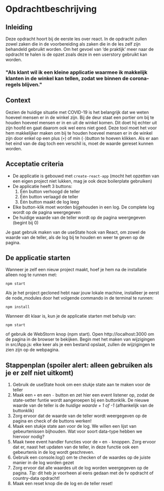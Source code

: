 # Opdrachtbeschrijving

## Inleiding
Deze opdracht hoort bij de eerste les over react. In de opdracht zullen zowel zaken die in de voorbereiding als zaken 
die in de les zelf zijn behandeld gebruikt worden. Om het gevoel van ‘de praktijk’ meer naar de opdracht te halen is 
de opzet zoals deze in een userstory gebruikt kan worden.

### "Als klant wil ik een kleine applicatie waarmee ik makkelijk klanten in de winkel kan tellen, zodat we binnen de corona-regels blijven."

## Context
Gezien de huidige situatie met COVID-19 is het belangrijk dat we weten hoeveel mensen er in de winkel zijn. Bij de deur staat een portier om 
bij te houden hoeveel mensen er in en uit de winkel komen. Dit doet hij echter uit zijn hoofd en gaat daarom ook wel eens niet goed. 
Deze tool moet het voor hem makkelijker maken om bij te houden hoeveel mensen er in de winkel zijn door enkel op een plus (`+`) of min (`-`)button te hoeven klikken. 
Als er aan het eind van de dag toch een verschil is, moet de waarde gereset kunnen worden.

## Acceptatie criteria
* De applicatie is gebouwd met `create-react-app` (mocht het opzetten van een eigen project niet lukken, mag je ook deze boilerplate gebruiken)
* De applicatie heeft 3 buttons:
    1. Één button verhoogd de teller
    2. Één button verlaagd de teller
    3. Één button maakt de log leeg
* Elke button-klik moet worden bijgehouden in een log. De complete log wordt op de pagina weergegeven
* De huidige waarde van de teller wordt op de pagina weergegeven (begint bij 0)

Je gaat gebruik maken van de useState hook van React, om zowel de waarde van de teller, als de log bij te houden en weer te geven op de pagina.

## De applicatie starten
Wanneer je zelf een nieuw project maakt, hoef je hem na de installatie alleen nog te runnen met:

`npm start`

Als je het project gecloned hebt naar jouw lokale machine, installeer je eerst de node_modules door het volgende commando in de terminal te runnen:

`npm install`

Wanneer dit klaar is, kun je de applicatie starten met behulp van:

`npm start`

of gebruik de WebStorm knop (npm start). Open http://localhost:3000 om de pagina in de browser te bekijken. 
Begin met het maken van wijzigingen in src/App.js: elke keer als je een bestand opslaat, zullen de wijzigingen te zien zijn op de webpagina.

## Stappenplan (spoiler alert: alleen gebruiken als je er zelf niet uitkomt)
1. Gebruik de useState hook om een stukje state aan te maken voor de teller
2. Maak een `+` en een `-` button en zet hier een event listener op, zodat de state-setter funtie wordt aangeroepen bij een 
buttonklik. De nieuwe waarde van de teller is de _huidige waarde + 1 of -1_ (afhankelijk van de buttonklik)
3. Zorg ervoor dat de waarde van de teller wordt weergegeven op de pagina en check of de buttons werken!
4. Maak een stukje state aan voor de log. We willen een lijst van gebeurtenissen bijhouden. Wat voor soort data-type hebben we hiervoor nodig?
5. Maak twee event handler functies voor de `+` en `-` knoppen. Zorg ervoor dat er, naast het updaten van de teller, in deze functie ook een 
gebeurtenis in de log wordt geschreven.
6. Gebruik een console.log() om te checken of de waardes op de juiste manier in de log worden gezet
7. Zorg ervoor dat alle waardes uit de log worden weergegeven op de pagina. _Tip:_ dit heb je voorheen al eens gedaan met de tv opdracht of country-data opdracht!
8. Maak een reset knop die de log en de teller reset!